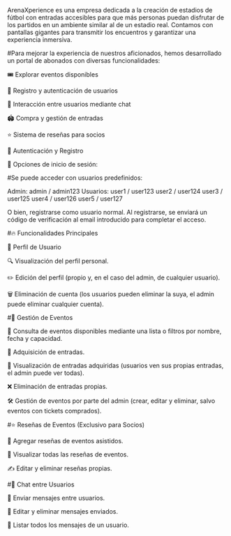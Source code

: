 ArenaXperience es una empresa dedicada a la creación de estadios de fútbol con entradas accesibles para que más personas puedan disfrutar de los partidos en un ambiente similar al de un estadio real. Contamos con pantallas gigantes para transmitir los encuentros y garantizar una experiencia inmersiva.

#Para mejorar la experiencia de nuestros aficionados, hemos desarrollado un portal de abonados con diversas funcionalidades:

🎟️ Explorar eventos disponibles

🔐 Registro y autenticación de usuarios

💬 Interacción entre usuarios mediante chat

🏟️ Compra y gestión de entradas

⭐ Sistema de reseñas para socios

🚀 Autenticación y Registro

🔑 Opciones de inicio de sesión:

#Se puede acceder con usuarios predefinidos:

Admin: admin / admin123
Usuarios: 
user1 / user123
user2 / user124
user3 / user125
user4 / user126
user5 / user127

O bien, registrarse como usuario normal. Al registrarse, se enviará un código de verificación al email introducido para completar el acceso.

#🔥 Funcionalidades Principales

👤 Perfil de Usuario

🔍 Visualización del perfil personal.

✏️ Edición del perfil (propio y, en el caso del admin, de cualquier usuario).

🗑️ Eliminación de cuenta (los usuarios pueden eliminar la suya, el admin puede eliminar cualquier cuenta).

#🎫 Gestión de Eventos

📅 Consulta de eventos disponibles mediante una lista o filtros por nombre, fecha y capacidad.

🛒 Adquisición de entradas.

📂 Visualización de entradas adquiridas (usuarios ven sus propias entradas, el admin puede ver todas).

❌ Eliminación de entradas propias.

🛠️ Gestión de eventos por parte del admin (crear, editar y eliminar, salvo eventos con tickets comprados).

#⭐ Reseñas de Eventos (Exclusivo para Socios)

📝 Agregar reseñas de eventos asistidos.

👀 Visualizar todas las reseñas de eventos.

✍️ Editar y eliminar reseñas propias.

#💬 Chat entre Usuarios

📩 Enviar mensajes entre usuarios.

📝 Editar y eliminar mensajes enviados.

📜 Listar todos los mensajes de un usuario.

